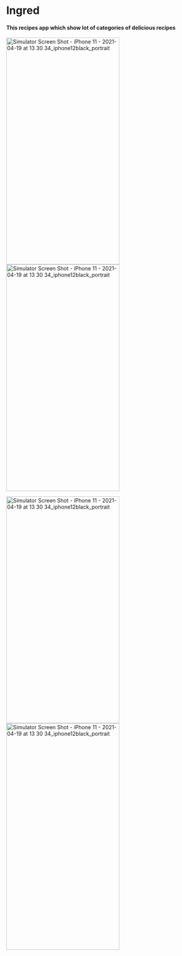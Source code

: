 # Ingred
#### This recipes app which show lot of categories of delicious recipes

<img src="https://user-images.githubusercontent.com/69890404/115248422-f61fae80-a127-11eb-9a6f-3222775a1657.png" alt="Simulator Screen Shot - iPhone 11 - 2021-04-19 at 13 30 34_iphone12black_portrait" width="300" height="600" />        <img src="https://user-images.githubusercontent.com/69890404/115245835-a04a0700-a125-11eb-95c5-6e8de65fd8f5.png" alt="Simulator Screen Shot - iPhone 11 - 2021-04-19 at 13 30 34_iphone12black_portrait" width="300" height="600" />  

<img src="https://user-images.githubusercontent.com/69890404/115249008-80681280-a128-11eb-894d-f171a0858b87.png" alt="Simulator Screen Shot - iPhone 11 - 2021-04-19 at 13 30 34_iphone12black_portrait" width="300" height="600" />        <img src="https://user-images.githubusercontent.com/69890404/115249522-f5d3e300-a128-11eb-9ad4-4b5bc961184b.png" alt="Simulator Screen Shot - iPhone 11 - 2021-04-19 at 13 30 34_iphone12black_portrait" width="300" height="600" />  








